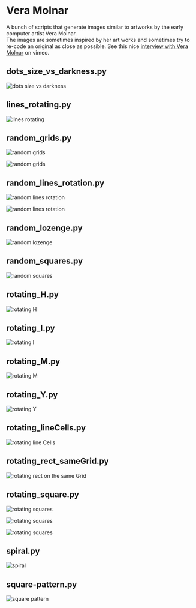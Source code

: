# Vera Molnar

A bunch of scripts that generate images similar to artworks by the early computer artist Vera Molnar.   
The images are sometimes inspired by her art works and sometimes try to re-code an original as close as possible.
See this nice [interview with Vera Molnar](https://vimeo.com/273642211) on vimeo.


## dots_size_vs_darkness.py
![dots size vs darkness](imgs/dots_size_vs_darkness.jpg)  

## lines_rotating.py
![lines rotating](imgs/lines_rotating.jpg)  

## random_grids.py
![random grids](imgs/random_grids_1.jpg)  

![random grids](imgs/random_grids_2.jpg)  

## random_lines_rotation.py
![random lines rotation](imgs/random_lines_rotation_1.jpg)  

![random lines rotation](imgs/random_lines_rotation_2.jpg)  

## random_lozenge.py
![random lozenge](imgs/random_lozenge.jpg)  

## random_squares.py
![random squares](imgs/random_squares.jpg)  

## rotating_H.py
![rotating H](imgs/rotating_H.jpg)  

## rotating_I.py
![rotating I](imgs/rotating_I.jpg)  

## rotating_M.py
![rotating M](imgs/rotating_M.jpg)  

## rotating_Y.py
![rotating Y](imgs/rotating_Y.jpg)  

## rotating_lineCells.py
![rotating line Cells](imgs/rotating_lineCells.jpg)  

## rotating_rect_sameGrid.py
![rotating rect on the same Grid](imgs/rotating_rects_sameGrid.jpg)  

## rotating_square.py
![rotating squares](imgs/rotating_square_1.jpg)

![rotating squares](imgs/rotating_square_2.jpg)  

![rotating squares](imgs/rotating_square_3.jpg)  

## spiral.py
![spiral](imgs/spiral.jpg)  

## square-pattern.py
![square pattern](imgs/square_pattern.jpg)  
